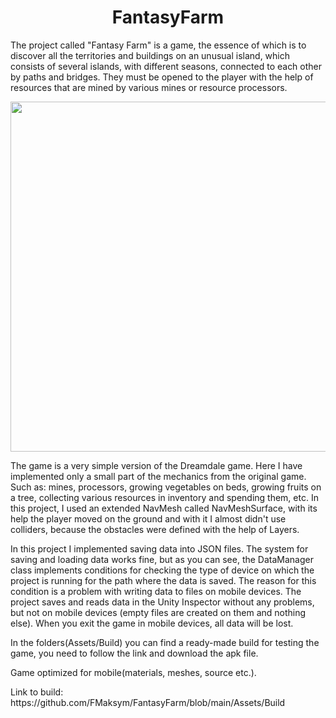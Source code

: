 <h1 align="center">
   FantasyFarm
</h1> 

   The project called "Fantasy Farm" is a game, the essence of which is to discover all the territories and buildings on an unusual island, which consists of several islands, with different seasons, connected to each other by paths and bridges. They must be opened to the player with the help of resources that are mined by various mines or resource processors. 

<p align="center"> <img src="https://github.com/FMaksym/FantasyFarm/blob/main/Assets/Media/Image%201.png" width="800" height="560"/></p>

   The game is a very simple version of the Dreamdale game. Here I have implemented only a small part of the mechanics from the original game. Such as: mines, processors, growing vegetables on beds, growing fruits on a tree, collecting various resources in inventory and spending them, etc. In this project, I used an extended NavMesh called NavMeshSurface, with its help the player moved on the ground and with it I almost didn't use colliders, because the obstacles were defined with the help of Layers.

</p>In this project I implemented saving data into JSON files. The system for saving and loading data works fine, but as you can see, the DataManager class implements conditions for checking the type of device on which the project is running for the path where the data is saved. The reason for this condition is a problem with writing data to files on mobile devices. The project saves and reads data in the Unity Inspector without any problems, but not on mobile devices (empty files are created on them and nothing else). When you exit the game in mobile devices, all data will be lost.
   
   </p>In the folders(Assets/Build) you can find a ready-made build for testing the game, you need to follow the link and download the apk file. 
   
   </p>Game optimized for mobile(materials, meshes, source etc.).
   
   </p>Link to build:
https://github.com/FMaksym/FantasyFarm/blob/main/Assets/Build

